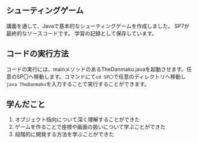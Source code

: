 ## シューティングゲーム

講義を通して、Javaで基本的なシューティングゲームを作成しました。
SP7が最終的なソースコードです。
学習の記録として保存しています。

## コードの実行方法

コードの実行には、mainメソッドのあるTheDanmaku.javaを起動させます。任意のSP〇へ移動します。コマンドにて`cd SP〇`で任意のディレクトリへ移動し`java TheDanmaku`を入力することで実行することができます。

## 学んだこと

1. オブジェクト指向について深く理解することができた
2. ゲームを作ることで座標や画面の扱いについて学ぶことができた
3. 段階的に開発する方法を学ぶことができた